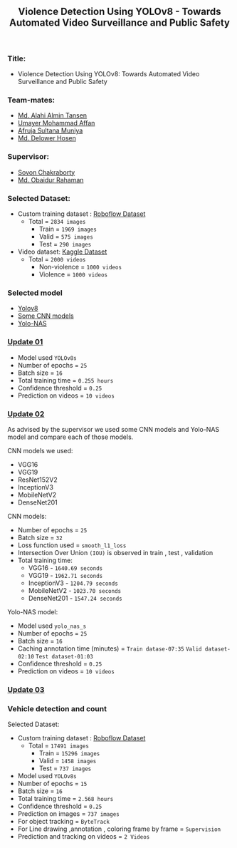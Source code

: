 <div align="center">
<h2>Violence Detection Using YOLOv8 - Towards Automated Video Surveillance and Public Safety</h2>
</div>

</br>

### Title:

- Violence Detection Using YOLOv8: Towards Automated Video Surveillance and Public Safety

### Team-mates:

- [Md. Alahi Almin Tansen](https://github.com/aatansen)
- [Umayer Mohammad Affan](https://github.com/um-affan18)
- [Afruja Sultana Muniya](https://github.com/Muniyasultana111)
- [Md. Delower Hosen](https://github.com/DelowerHossain1)

### Supervisor:

- [Sovon Chakraborty](https://scholar.google.com/citations?user=B_jBQo0AAAAJ)
- [Md. Obaidur Rahaman](https://scholar.google.com/citations?user=yzy28OwAAAAJ)

### Selected Dataset:

- Custom training dataset : [Roboflow Dataset](https://universe.roboflow.com/shah-xxxqs/violence-3h8pw)
    - Total = `2834 images`
        - Train = `1969 images`
        - Valid = `575 images`
        - Test = `290 images`
- Video dataset: [Kaggle Dataset](https://www.kaggle.com/datasets/mohamedmustafa/real-life-violence-situations-dataset)
    - Total = `2000 videos`
        - Non-violence = `1000 videos`
        - Violence = `1000 videos`

### Selected model

- [Yolov8](https://github.com/ultralytics/ultralytics)
- [Some CNN models](https://keras.io/api/applications/)
- [Yolo-NAS](https://github.com/Deci-AI/super-gradients)

### [Update 01](https://github.com/aatansen/Violence-Detection-Using-YOLOv8-Towards-Automated-Video-Surveillance-and-Public-Safety/tree/main/Update%2001)

- Model used `YOLOv8s`
- Number of epochs  = `25`
- Batch size = `16`
- Total training time = `0.255 hours`
- Confidence threshold = `0.25`
- Prediction on videos  = `10 videos`

### [Update 02](https://github.com/aatansen/Violence-Detection-Using-YOLOv8-Towards-Automated-Video-Surveillance-and-Public-Safety/tree/main/Update%2002)

As advised by the supervisor we used some CNN models and Yolo-NAS model and compare each of those models.

CNN models we used:

- VGG16
- VGG19
- ResNet152V2
- InceptionV3
- MobileNetV2
- DenseNet201

CNN models:

- Number of epochs  = `25`
- Batch size = `32`
- Loss function used = `smooth_l1_loss`
- Intersection Over Union `(IOU)` is observed in train , test , validation
- Total training time:
    - VGG16 - `1640.69 seconds`
    - VGG19 - `1962.71 seconds`
    - InceptionV3 - `1204.79 seconds`
    - MobileNetV2 - `1023.70 seconds`
    - DenseNet201 - `1547.24 seconds`

Yolo-NAS model:

- Model used `yolo_nas_s`
- Number of epochs  = `25`
- Batch size = `16`
- Caching annotation time (minutes) = `Train datase-07:35` `Valid dataset-02:10` `Test dataset-01:03`
- Confidence threshold = `0.25`
- Prediction on videos  = `10 videos`

### [Update 03](https://github.com/aatansen/Violence-Detection-Using-YOLOv8-Towards-Automated-Video-Surveillance-and-Public-Safety/tree/main/Update%2003)

### Vehicle detection and count

Selected Dataset:

- Custom training dataset : [Roboflow Dataset](https://universe.roboflow.com/traffic-hxmtd/vehicles-aet91/dataset/3)
    - Total = `17491 images`
        - Train = `15296 images`
        - Valid = `1458 images`
        - Test = `737 images`
- Model used `YOLOv8s`
- Number of epochs  = `15`
- Batch size = `16`
- Total training time = `2.568 hours`
- Confidence threshold = `0.25`
- Prediction on images  = `737 images`
- For object tracking = `ByteTrack`
- For Line drawing ,annotation , coloring frame by frame = `Supervision`
- Prediction and tracking on videos = `2 Videos`